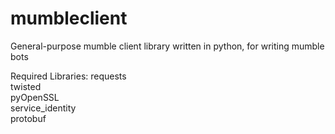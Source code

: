 mumbleclient
============

General-purpose mumble client library written in python, for writing mumble bots  

Required Libraries:
requests  
twisted  
pyOpenSSL  
service_identity  
protobuf
